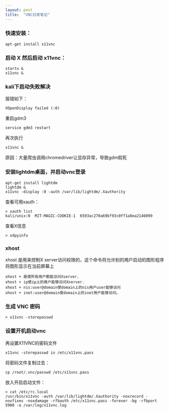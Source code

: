 ```yaml
---
layout: post
title:  "VNC日常笔记"
---
```


### 快速安装：

	apt-get install x11vnc

### 启动 X 然后启动 x11vnc：

	startx &
	x11vnc &


### kali下启动失败解决

报错如下：

	XOpenDisplay failed (:0)

重启gdm3

	service gdm3 restart

再次执行

	x11vnc &

原因：大量爬虫调用chromedriver让显存异常，导致gdm假死


### 安装lightdm桌面，并启动vnc登录

	apt-get install lightdm
	lightdm &
	x11vnc -display :0 -auth /var/lib/lightdm/.Xauthority 

查看可用xauth：

	> xauth list
	kali/unix:0  MIT-MAGIC-COOKIE-1  6593ac270a69bf93c0ff1a8ea2146099

查看X信息

	> xdpyinfo

### xhost

xhost 是用来控制X server访问权限的，这个命令将允许别的用户启动的图形程序将图形显示在当前屏幕上

	xhost + 是使所有用户都能访问Xserver.
	xhost + ip使ip上的用户能够访问Xserver.
	xhost + nis:user@domain使domain上的nis用户user能够访问
	xhost + inet:user@domain使domain上的inet用户能够访问。 

### 生成 VNC 密码

	> x11vnc -storepasswd

### 设置开机启动vnc

再设置X11VNC的密码文件

	x11vnc -storepasswd in /etc/x11vnc.pass

将密码文件复制过去：

	cp /root/.vnc/passwd /etc/x11vnc.pass

放入开启启动文件：

	> cat /etc/rc.local
	/usr/bin/x11vnc -auth /var/lib/lightdm/.Xauthority -noxrecord -noxfixes -noxdamage -rfbauth /etc/x11vnc.pass -forever -bg -rfbport 5900 -o /var/log/x11vnc.log
